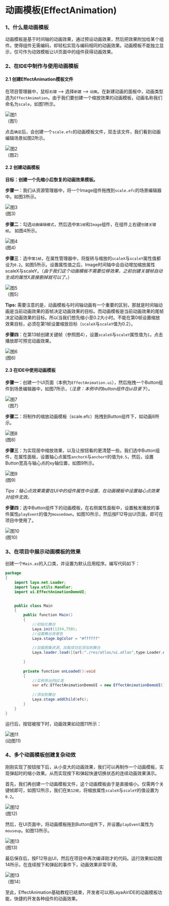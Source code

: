 

# 动画模板(EffectAnimation)

### 1、什么是动画模板

动画模板是基于时间轴的动画效果，通过预设动画效果，然后把效果附加给某个组件。使得组件无需编码，却轻松实现与编码相同的动画效果。动画模板不能独立显示，仅可作为动效模板让UI页面中的组件获得动画效果。



### 2、在IDE中制作与使用动画模板

#### 2.1 创建EffectAnimation模板文件

在项目管理器中，鼠标`右键` --> 选择`新建` --> `动画`。在新建动画的面板中，动画类型选为`EffectAnimation`。由于我们要创建一个缩放效果的动画模板，动画名称我们命名为`scale`，如图1所示。

![图1](img/1.png) <br />（图1）

点击`确定`后，会创建一个`scale.efc`的动画模板文件，双击该文件，我们看到动画编辑场景如图2所示。

![图2](img/2.png) <br />（图2）



#### 2.2 创建动画模板

**目标：创建一个先缩小后恢复的动画效果模板。**

**步骤一**：我们从资源管理器中，将一个Image组件拖拽到`scale.efc`的场景编辑器中。如图3所示。

![图3](img/3.png) <br /> (图3)



**步骤二**：勾选`动画编辑模式`，然后选中`第1帧`和`Image`组件，在组件上右键`创建关键帧`。 如图4所示。

![图4](img/4.png) <br />(图4)



**步骤三**：选中`第1帧`，在属性管理器中，将旋转与缩放的`scaleX`与`scaleY`属性值都设为`0.2`。如图5所示。设置属性值之后，Image时间轴中会自动增加缩放属性scaleX与scaleY。（*由于我们这个动画模板不需要位移效果，之前创建关键帧自动生成的属性X直接删掉就可以了。*）

![图5](img/5.png) <br />（图5）

**Tips:** 需要注意的是，动画模板与时间轴动画有一个重要的区别，那就是时间轴动画是当前动画效果的首帧决定动画效果的目标。而动画模板是当前动画效果的尾帧决定动画效果的目标。所以当我们想先缩小至0.2大小时。不能在第0帧设置缩放效果目标，必须在第1帧设置缩放目标（`scaleX`与`scaleY`值为0.2）。



**步骤四**：在第13帧创建关键帧（参照图4），设置`scaleX`与`scaleY`属性值为`1`，点击播放即可预览动画效果。

![图6](img/6.png) <br /> (图6)



#### 2.3 在IDE中使用动画模板

**步骤一**：创建一个UI页面（本例为`EffectAnimation.ui`），然后拖拽一个Button组件到场景编辑器中，如图7所示，（*注意：本例中的button组件在ui目录下*）。

![图7](img/7.png) <br /> （图7）



**步骤二**：将制作的缩放动画模板（scale.efc）拖拽到Button组件下，如动画8所示。

![图8](img/8.gif)<br />(图8) 



**步骤三**：为实现居中缩放效果，以及让按钮看的更清楚一些。我们选中Button组件，在属性面板，设置轴心点属性`anchorX`与`anchorY`的值为`0.5`，然后，设置Button宽高与轴心点的xy轴位置，如图9所示。

![图9](img/9.png)<br> (图9)

*Tips：轴心点效果需要在UI中的组件属性中设置，在动画模板中设置轴心点效果对组件无效。*



**步骤四**：选中Button组件下的动画模板，在右侧属性面板中，设置触发播放的事件属性`playEvent`的值为`mousedown`。如图10所示，然后按F12导出UI页面，即可在项目中使用了。

![图10](img/10.png) <br />(图10)





### 3、在项目中展示动画模板的效果

创建一个`Main.as`的入口类，并设置为默认应用程序。编写代码如下：



```java
package
{
	import laya.net.Loader;
	import laya.utils.Handler;
	import ui.EffectAnimationDemoUI;

	
	public class Main
	{
		public function Main()
		{
			//初始化舞台
			Laya.init(1334,750);
			//设置舞台背景色
			Laya.stage.bgColor = "#ffffff"    
			
			//加载图集资源，加载成功后添加到舞台
			Laya.loader.load([{url:"./res/atlas/ui.atlas",type:Loader.ATLAS}],Handler.create(this,onLoaded));
			
		}
		
		private function onLoaded():void
		{	
			//实例导出的UI类
			var efc:EffectAnimationDemoUI = new EffectAnimationDemoUI();
			
			//添加到舞台
			Laya.stage.addChild(efc);
		}
	}
}
```

运行后，按钮被按下时，动画效果如动图11所示：

![图11](img/11.gif) <br /> (动图11)



### 4、多个动画模板创建复杂动效

刚刚实现了按钮按下后，从小变大的动画效果，我们可以再制作一个动画模板，实现弹起时的缩小效果。从而实现按下和弹起快速切换状态的连续动画效果演示。

首先，我们再创建一个动画模板文件，这个动画模板由于是直接缩小。仅需两个关键帧即可，如图12所示，我们在`第12帧`，将缩放属性`scaleX`与`scaleY`的值设置为`0.2`。

![图12](img/12.png) <br /> (图12)



然后，在UI页面中，将动画模板拖到Button组件下，并设置`playEvent`属性为`mouseup`。如图13所示。

![图13](img/13.png) <br /> (图13)



最后保存后，按F12导出UI，然后在项目中再次编译刚才的代码。运行效果如动图14所示，在连续按下和弹起的事件下，动画效果非常平滑。

![图13](img/14.gif) <br /> （图14）

 

至此，EffectAnimation基础教程已结束，开发者可以用LayaAirIDE的动画模板功能，快捷的开发各种组件的动画效果。



